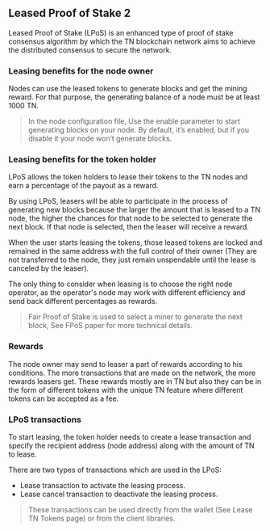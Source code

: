 ## Leased Proof of Stake 2
Leased Proof of Stake (LPoS) is an enhanced type of proof of stake consensus algorithm by which the TN blockchain network aims to achieve the distributed consensus to secure the network.

### Leasing benefits for the node owner
Nodes can use the leased tokens to generate blocks and get the mining reward. For that purpose, the generating balance of a node must be at least 1000 TN.

> In the node configuration file, Use the enable parameter to start generating blocks on your node. By default, it’s enabled, but if you disable it your node won’t generate blocks.

### Leasing benefits for the token holder
LPoS allows the token holders to lease their tokens to the TN nodes and earn a percentage of the payout as a reward.

By using LPoS, leasers will be able to participate in the process of generating new blocks because the larger the amount that is leased to a TN node, the higher the chances for that node to be selected to generate the next block. If that node is selected, then the leaser will receive a reward.

When the user starts leasing the tokens, those leased tokens are locked and remained in the same address with the full control of their owner (They are not transferred to the node, they just remain unspendable until the lease is canceled by the leaser).

The only thing to consider when leasing is to choose the right node operator, as the operator's node may work with different efficiency and send back different percentages as rewards.

> Fair Proof of Stake is used to select a miner to generate the next block, See FPoS paper for more technical details.

### Rewards
The node owner may send to leaser a part of rewards according to his conditions.
The more transactions that are made on the network, the more rewards leasers get.
These rewards mostly are in TN but also they can be in the form of different tokens with the unique TN feature where different tokens can be accepted as a fee.

### LPoS transactions
To start leasing, the token holder needs to create a lease transaction and specify the recipient address (node address) along with the amount of TN to lease.

There are two types of transactions which are used in the LPoS:

* Lease transaction to activate the leasing process.
* Lease cancel transaction to deactivate the leasing process.
> These transactions can be used directly from the wallet (See Lease TN Tokens page) or from the client libraries.
